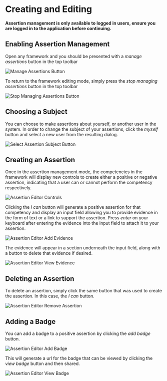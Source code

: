 # Creating and Editing

**Assertion management is only available to logged in users, ensure you are logged in to the application before continuing.**

## Enabling Assertion Management

Open any framework and you should be presented with a *manage assertions* button in the top toolbar

![Manage Assertions Button](/v1.5/authoring/manage-assertions-button.png)

To return to the framework editing mode, simply press the *stop managing assertions* button in the top toolbar

![Stop Managing Assertions Button](/v1.5/authoring/stop-managing-assertions.png)

## Choosing a Subject

You can choose to make assertions about yourself, or another user in the system. In order to change the subject of your assertions, click the *myself* button and select a new user from the resulting dialog.

![Select Assertion Subject Button](/v1.5/authoring/select-assertion-subject-button.png)

## Creating an Assertion

Once in the assertion management mode, the competencies in the framework will display new controls to create either a positive or negative assertion, indicating that a user can or cannot perform the competency respectively.

![Assertion Editor Controls](/v1.5/authoring/assertion-editor-controls.png)

Clicking the *I can* button will generate a positive assertion for that competency and display an input field allowing you to provide evidence in the form of text or a link to support the assertion. Press *enter* on your keyboard after entering the evidence into the input field to attach it to your assertion.

![Assertion Editor Add Evidence](/v1.5/authoring/assertion-editor-add-evidence.png)

The evidence will appear in a section underneath the input field, along with a button to delete that evidence if desired.

![Assertion Editor View Evidence](/v1.5/authoring/assertion-editor-view-evidence.png)

## Deleting an Assertion

To delete an assertion, simply click the same button that was used to create the assertion. In this case, the *I can* button.

![Assertion Editor Remove Assertion](/v1.5/authoring/assertion-editor-remove-assertion.png)

## Adding a Badge

You can add a badge to a positive assertion by clicking the *add badge* button.

![Assertion Editor Add Badge](/v1.5/authoring/assertion-editor-add-badge.png)

This will generate a url for the badge that can be viewed by clicking the *view badge* button and then shared.

![Assertion Editor View Badge](/v1.5/authoring/assertion-editor-view-badge.png)



